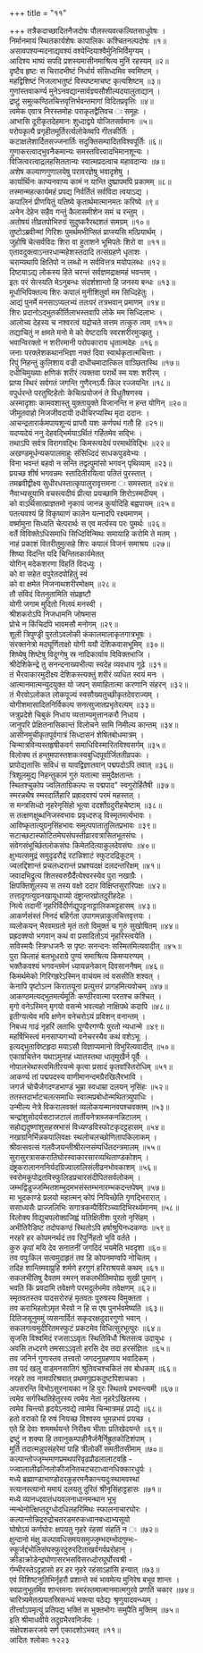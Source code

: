 +++
title = "११"

+++
तत्रैकदाच्छादितनैजदोषः पौलस्त्यवत्कल्पितसाधुवेषः ।  
निर्मानमायं स्थितकार्यशेषः कापालिकः कश्चितनल्पदोषः ॥१॥  
असावपश्यन्मदनाद्यवश्यं वश्येन्दियाश्वैर्मुनिभिर्विमृग्यम् ।  
आदिश्य भाष्यं सपदि प्रशस्यमासीनमाश्रित्य मुनिं रहस्यम् ॥२॥  
दृष्टैव हृष्टः स चिरादभीष्टं निर्धार्य संसिध्दमिव स्वमिष्टम् ।  
महद्विशिष्टं निजलाभतुष्टं विस्पष्टमाचष्ट कृत्यशिष्टम् ॥३॥  
गुणांस्तवाकर्ण्य मुनेऽनवद्यान्सार्वज्ञ्यसौशील्यदयालुताद्यान् ।  
द्रष्टुं समुत्कण्ठितचित्तवृत्तिर्भवन्तमागां विदितप्रवृत्तिः ॥४॥  
त्वमेक एवात्र निरस्तमोहः पराकृतद्वैतिवच ः समूहः ।  
आभासि दूरीकृतदेहमानः शुध्दाद्वये योजितसर्वमानः ॥५॥  
परोपकृत्यै प्रगृहीतमूर्तिरर्त्यलोकेष्वपि गीतकीर्तिः ।  
कटाक्षलेशार्दितसज्जनार्तिः सदुक्तिसम्पादितविश्वपूर्तिः ॥६॥  
गुणाकरत्वाद्भुवनैकमान्यः समस्तवित्त्वादभिमानशून्यः ।  
विजित्वरत्वाद्रलहसिततान्यः स्वात्मप्रदत्वाच महावदान्यः ॥७॥  
अशेष कल्याणगुणालयेषु परावरज्ञेषु भवादृशेषु ।  
कार्यार्थिनः काप्यनवाप्य कामं न यान्ति दुष्प्रापमपि प्रकामम् ॥८॥  
तस्मान्महत्कार्यमहं प्रपद्य निर्वर्तितं सर्वविदा त्वयाऽद्य ।  
कपालिनं प्रीणयितुं यतिष्ये कृतार्थमात्मानमतः करिष्ये ॥९॥  
अनेन देहेन सहैव गन्तुं कैलासमीशेन समं च रन्तुम् ।  
अतोषयं तीव्रतपोभिरुग्रं सुदुष्करैरब्दशतं समग्रम् ॥१०॥  
तुष्टोऽब्रवीन्मां गिरिशः पुमर्थमभीप्सितं प्राप्स्यसि मत्प्रियार्थम् ।  
जुहोषि चेत्सर्वविदः शिरा वा हुताशने भूमिपतेः शिरो वा ॥११॥  
एतावदुक्त्वाऽन्तरधान्महेशस्तदादि तत्संग्रहणे धृताशः ।  
चराम्यथापि क्षितिपो न लब्धो न सर्ववित्तत्र मयोपलब्धः ॥१२॥  
दिष्टयाऽद्य लोकस्य हिते चरन्तं सर्वज्ञमद्राक्षमहं भवन्तम् ।  
इतः परं सेत्स्यति मेऽनुबन्धः संदर्शशान्तो हि जनस्य बन्धः ॥१३॥  
मूर्धाभिपिक्तल्य शिरः कपालं मुनीशितुर्वा मम सिध्दिहेतुः ।  
आद्यं पुनर्मे मनसाऽप्यलभ्यं ततःपरं तत्रभवान् प्रमाणम् ॥१४॥  
शिरः प्रदानोऽद्भुतकीर्तिलाभस्तवापि लोके मम सिध्दिलाभः ।  
आलोच्य देहस्य च नश्वरत्वं यद्रोचते सत्तम तत्कुरु त्वम् ॥१५॥  
तद्याचितुं न क्षमते मनो मे को वेष्टदायि स्वरशरीरमुज्झतु ।  
भवान्विरक्तो न शरीरमानी परोपकाराय धृतात्मदेहः ॥१६॥  
जनाः परक्लेशकथानभिज्ञा नक्तं दिवा स्वार्थकृतात्मचित्ताः ।  
रिपुं निहन्तुं कुलिशाय वज्री दाधीचमादात्किल वाञ्छितास्थि ॥१७॥  
दधीचिमुख्याः क्षणिकं शरीरं त्यक्तवा परार्थे स्म यशः शरीरम् ।  
प्राप्य स्थिरं सर्वगतं जगन्ति गुणैरनऽर्यैः किल रज्जयन्ति ॥१८॥  
वपुर्धरन्ते परतुष्टिहेतोः केचित्प्रयोजनं ते विधुतैषणस्य ।  
अस्मादृशाः कामवशास्तु युक्तायुक्ते विजानन्ति न हन्त योगिन् ॥२०॥  
जीमूतवाहो निजजीवदायी दधीचिरप्यस्थि मृदा ददानः ।  
आचन्द्रतारार्कमपायशून्यं प्राप्तौ यशः कर्णपथं गतौ हि ॥२१॥  
यदप्यदेयं ननु देहवद्भिर्मयाऽर्थितं गर्हितमेव सद्भिः ।  
तथाऽपि सर्वत्र विरागवद्भिः किमस्त्यदेयं परमार्थविद्भिः ॥२२॥  
अखण्डमूर्धन्यकपालमाहुः संसिध्दिदं साधकपुडवेभ्यः ।  
विना भवन्तं बहवो न सन्ति तद्वत्पुमांसो भगवन् पृथिव्याम् ॥२३॥  
प्रयच्छ शीर्ष भगवन्नमः स्तादितीरयित्वा पतितं पुरस्तात् ।  
तमब्रवीद्वीक्ष्य सुधीरधस्तात्कृपालुरावृत्तमना ः समस्तात् ॥२४॥  
नैवाभ्यसूयामि वचस्त्वदीयं प्रीत्या प्रयच्छामि शिरोऽस्मदीयम् ।  
को वाऽर्थिसात्प्राज्ञतमो नृकायं जानन्न कुर्यादिहि बह्वपायम् ॥२५॥  
पतत्यवश्यं हि विकृष्याणं कालेन यत्नादपि रक्ष्यमाणम् ।  
वर्ष्मामुना सिध्यति चेत्परार्थः स एव मर्त्यस्य परः पुमर्थः ॥२६॥  
वर्ते विविक्तेऽधिसमाधि सिध्दिविन्मिथः समायाहि करोमि ते मतम् ।  
नाहं प्रकाशं वितरीतुमुत्सहे शिरः कपालं विजनं समाश्रय ॥२७॥  
शिष्या विदन्ति यदि चिन्तितकार्यमेतत्  
योगिन् मदेकशरणा विहतिं विदध्युः ।  
को वा सहेत वपुरेतदपोहितुं स्वं  
को वा क्षमेत निजनाथशरीरमोक्षम् ॥२८॥  
तौ संविदं वितनुतामिति संप्रहृष्टौ  
योगी जगाम मुदितो निलयं मनस्वी ।  
श्रीशकरोऽपि निजधामनि जोषमास  
प्रोचे न किंचिदपि भावमसौ मनोगम् ॥२९॥  
शूली त्रिपुण्ड्री पुरतोऽवलोकी कंकालमालाकृतगात्रभूषः ।  
संरक्तनेत्रो मदघूर्णिताक्षो योगी ययौ देशिकवासभूमिम् ॥३०॥  
शिष्येषु शिष्टेषु विदूग्गेषु स्र नादिकार्याय विविक्तभाजि ।  
श्रीदेशिकेन्द्रे तु सनन्दनाख्यभीत्या स्वदेह व्यवधाय गूढे ॥३१॥  
तं भैरवाकारमुदीक्ष्य देशिकस्त्यक्तुं शरीरं व्यधित स्वयं मनः ।  
आत्मानमात्मन्युदयुक्त यो जपन् समाहितात्मा करणानि संहरन् ॥३२॥  
तं भैरवोऽलोकत लोकपूज्यं स्वसौख्यतुच्छीकृतदेवराज्यम् ।  
योगीशमासादितनिर्विकल्प सनत्सुजातप्रभृतेरल्पम् ॥३३॥  
जत्रुप्रदेशे चिबुकं निधाय व्यत्ताम्यमुत्तानकरौ निधाय ।  
जानुपरि प्रेक्षितनासिकान्तं विलोचने सामि निमील्य कान्तम् ॥३४॥  
आसीनमुचीकृतपूर्वगात्रं सिध्दासनं शेषितबोधमात्रम् ।  
चिन्मात्रविन्यस्तहृषीकवर्ग समाधिविस्मारितविश्वसर्गम् ॥३५॥  
विलोक्य तं हन्तुमपास्तशकःस्वबुध्दिपूर्वार्जिततीव्रपकः ।  
प्रापोद्यतासिः सविधं स यावद्विज्ञातवान् पद्मपदोऽपि तवात् ॥३६॥  
त्रिशूलमुद्य निहन्तुकामं गुरुं यतात्मा समुदैक्षतान्तः ।  
स्थितश्चुकोप ज्वलिताग्रिकल्पः स पद्मपाद" स्वगुरोर्हितैषी ॥३७॥  
स्मरन्नथैष स्मरदार्तिहारि प्रह्रादवश्यं परमं महस्तत् ।  
स मन्त्रसिध्दो नृहरेनृसिंहो भूत्वा ददर्शोग्रदुरीहचेष्टाम् ॥३८॥  
स तत्क्षणक्षुब्धनिजस्वभावः प्रवृध्दरुड् विस्मृतमर्त्यभावः ।  
आविष्कृतात्युग्रनृसिंहभावः समुत्पपातातुलितप्रभावः ॥३९॥  
सटाच्छटास्फोटितमेघसंघस्तीव्रारवत्रासितभूतसंघः ।  
संवेगसंभूर्च्छितलोकसंघः किमेतदित्याकुलदेवसंघः ॥४०॥  
क्षुभ्यत्समुद्रं समुदृढरौद्रं रटन्निशाटं स्फुटदद्रिकूटम् ।  
ज्वलद्दिशान्तं प्रचलध्दरान्तं प्रभ्रश्यदक्षं दलदन्तरिक्षम् ॥४१॥  
जवादभिद्रुत्य शितस्वरुग्रैर्दैत्येश्वरस्येव पुरा नखाग्रैः ।  
क्षिपक्तिशूलस्य स तस्य वक्षो ददार विक्षिप्तसुरारिपक्षः ॥४२॥  
तत्तादृगत्युग्रनखायूधाग्र्यो दंष्ट्रान्तरप्रोतदुरीहदेहः ।  
नित्ये तदानीं नृहरिर्विदीर्णद्युपट्टनाट्टालिकमट्टहासम् ॥४३॥  
आकर्णसंस्तं निनदं बहिर्गता उपागमन्नाकुलचित्तवृत्तयः ।  
व्यलोकयन् भैरवमग्रतो मृतं ततो विमुक्तं च गुरुं सुखोषितम् ॥४४॥  
प्रह्रदक्श्यो भगवान् कथं वा प्रसादितोऽयं नृहरिस्त्वयेति ।  
सविस्मयैः स्त्रिग्धजनैः स पृष्टः सनन्दनः सस्मितमित्यवादीत् ॥४५॥  
पुरा किलाहं बलभूधराग्रे पुण्यं समाश्रित्य किमप्यरण्यम् ।  
भक्तैकवश्यं भगवन्तमेनं ध्यायन्ननेकान् दिवसाननैषम् ॥४६॥  
किमर्थमेको गिरिगह्ररेऽस्मिन् वाचंयम त्वं वससीति शश्वत् ।  
केनापि पृष्टोऽत्न किरातयूना प्रत्युत्तरं प्रागहमित्यवोचम् ॥४७॥  
आकण्ठमत्यद्भुतमर्त्यमूर्तिः कण्ठीरवात्मा परतश्च कश्चित् ।  
मृगो वनेऽस्मिन् मृगयो वसन्मे भवत्यहो नाक्षिपथे कदापि ॥४८॥  
इतीग्यत्येव मयि क्षणेन वनेचरोऽयं प्रविशन् वनान्तम् ।  
निबध्य गाढं नृहरिं लताभिः पुण्यैरगण्यैः पुरतो न्यधान्मे ॥४९॥  
महर्षिभिस्त्वं मनसाप्यगभ्यो वनेचरस्यैव कथं वशेऽभूः ।  
इत्यद्भुताविष्टहृदा मयाऽसौ विज्ञाप्यमानो विभुरित्यवादीत् ॥५०॥  
एकाग्रचित्तेन यथाऽमुनाहं ध्यातस्तथा धातृमुखैर्न पूर्वैः ।  
नोपालभेथास्त्वमितीरयन्मे कृत्वा प्रसादं कृतवांस्तिरोधिम् ॥५१॥  
आकर्ण्य तां पद्मपदस्य वाणीमानन्दमग्रैरखिलैरभावि ।  
जगर्ज चोचैर्जगदण्डभाण्डं भूम्रा स्वधाम्रा दलयन् नृसिंहः ॥५२॥  
ततस्तदार्भाटचलत्समाधिः स्वात्मप्रबोधोन्मथितत्र्युपाधिः ।  
उन्मील्य नेत्रे विकरालवक्तं व्यलोकयन्मानवपश्चवक्तम् ॥५३॥  
चन्द्रांशुसोदर्यसटाजटालं तार्तीयनेत्राब्जकनन्निटालम् ।  
सहोद्यदुष्णांशुसहस्रभासं विध्यण्डविस्फोटकृदट्टहासम् ॥५४॥  
नखाग्रनिर्भिन्नकपालिवक्षः स्थलोचलच्छोणितापकिलाकम् ।  
श्रीवत्सवत्सं गलवैजयन्तीश्रीरत्नसंम्पर्धितदन्त्रमालम् ॥५५॥  
सुरासुरत्रासकरातिघोरस्वाकारसारव्यथिताण्डकोशम् ।  
दंष्ट्रकरालानननिर्यदग्रिज्वालालिसंलीढनभोवकाशम् ॥५६॥  
स्वरोमकूपोद्रतविस्फुलिडप्रचारसंदीपितसर्वलोकम् ।  
जम्भद्विडुज्जम्भितशम्भुदमभसंस्तम्भनारम्भकदन्तपेषम् ॥५७॥  
मा भूदकाण्डे प्रलयो महात्मन् कोपं नियिच्छेति गृणद्भिरारात् ।  
ससाध्यसैः प्राज्जलिभिः सगात्रकम्पैर्विरिञ्च्यादिभिरर्थ्यमानम् ॥५८॥  
विलोक्य विद्युचपलोक्ग्रजिह्वं यतिक्षितीशः पुरतो नृसिंहम् ।  
अभीतिरैडिष्ट तदोपकण्ठं स्थितोऽपि हर्षाश्रुपिनध्दकण्ठः ॥५९॥  
नरहरे हर कोपमनर्थदं तव रिपुर्निहतो भुवि वर्तते ।  
कुरु कृपां मयि देव सनातनीं जगदिदं भयमेति भवदृशा ॥६०॥  
तव वपुःकिल सत्वमुदाहृतं तव हि कोपनमण्वपि नोचितम् ।  
तदिह शान्तिमवाप्रुहि शर्मणे हरगुणं हरिराश्रयसे कथम् ॥६१॥  
सकलभीतिषु दैवतम स्मरन् सकलभीतिमपोह्य सुखी पुमान् ।  
भवति किं प्रवदामि तवेक्षणे परमदुर्लभमेव तवेक्षणम् ॥६२॥  
स्मृतवतस्तव पादसरोरुहं मृतवतः पुरुषस्य विमुक्तता ।  
तव कराभिहतोऽमृत भैरवो न हि स एष पुनर्भवमेष्यति ॥६३॥  
दितिजसूनुममुं व्यसनार्दितं सकृदरक्षदुदारगुणो भवान् ।  
सकलगत्वमुदीरितमस्फुटं प्रकटमेव विधित्सुरभूत्पुरः ॥६४॥  
सृजसि विश्वमिदं रजसाऽऽवृतः स्थितिविधौ श्रितसत्व उदायुधः ।  
अवसि तध्दरणे तमसाऽऽवृतो हरसि देव तदा हरसंज्ञितः ॥६५॥  
तव जनिर्न गुणास्तव तत्त्वतो जगदनुग्रहणाय भवादिकम् ।  
तव पदं खलु वाड्मनसातिगं श्रुतिवचश्चकितं तव बोधकम् ॥६६॥  
नरहरे तव नामपरिश्रवात् प्रथमगुह्यकदुष्टपिशाचकाः ।  
अपसरन्ति विभोऽसुरनायका न हि पुरः स्थितये प्रभवन्त्यमी ॥६७॥  
त्वमेव सर्गस्थितिहेतुरस्य त्वमेव नेता नृहरेऽखिलस्य ।  
त्वमेव चिन्त्यो हृदयेऽनवद्ये त्वामेव चिन्मात्रमहं प्रपद्ये ॥६८॥  
हतो वराको हि रुषं नियच्छ विश्वस्य भूमन्नभयं प्रयच्छ ।  
एते हि देवाः शममर्थयन्ते निरीक्ष्य भीताः प्रतिखेदयन्ते ॥६९॥  
द्रष्टुं न शक्या हि तवानुकम्पाहीनैर्जनैर्निह्रुतकोटिशंपाम् ।  
मूर्ति तदात्मन्नुपसंहरेमां पाहि त्रीलोकीं समतीतसीमाम् ॥७०॥  
कल्पान्तोज्जृम्भमाणप्रमथपरिवृढप्रौढलालाटवह्रि -  
ज्ज्वालालीढत्निलोकीजनितचटचटाध्वानधिक्कारधुर्यः ।  
मध्ये ब्रह्माण्डाभाण्डोदरकुहरमनैकान्त्यदुःस्थामवस्थां  
स्त्यानस्त्यानो ममायं दलयतु दुरितं श्रीनृसिंहाट्टहासः ॥७१॥  
मध्ये व्यानध्दवातंधयवलनाधानमन्थान भूभृ  
न्मन्थेनोत्क्षिप्तदुग्धोदधिलहरिमिथः स्फालनाचारघोरः ।  
कल्पान्तोन्निद्ररुद्रोचतरडमरुकध्वानबध्दाभ्यसूयो  
घोषोऽयं कर्णघोरः क्षपयतु नृहरे रंहसां संहतिं न ः ॥७२॥  
क्षुन्दानो मंक्षु कल्पावधिसमयसमुज्जृम्भदम्भोदगुम्भः-  
स्फूर्जद्दंभोलिसंघस्फुरदुरुरटिताखर्वगर्वप्ररोहान् ।  
क्रीडाक्रोडेन्द्रघोणासरभसविसरध्दोरघूर्घोरवश्री -  
र्गम्भीरस्तेऽट्टहासो हर हर नृहरे रहंसाऽहांसि हन्यात् ॥७३॥  
एवं विशिष्टनुतिभिर्नृहरौ प्रशान्ते स्वं भावमेत्य मुनिरेष बभूव शान्तः ।  
स्वप्रानुभूतमिव शान्तमनाः स्मरंस्तमात्मानमात्मगुरवे प्रणतिं चकार ॥७४॥  
चारित्र्यमेतत्प्रयतस्रिसन्ध्यं भक्त्या पठेद्यः श्रृणुयादवन्ध्यम् ।  
तीर्त्त्वाऽपमृत्युं प्रतिपद्य भक्तिं स भुक्तभोगः समुपैति मुक्तिम् ॥७५॥  
इति श्रीमाधवीये तदुग्रभैरवनिर्जयः ।  
संक्षेपशकरजये सर्ग एकादशोऽभवत् ॥११॥  
आदितः श्लोकाः १२२३  
  
